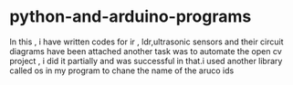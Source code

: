 # python-and-arduino-programs
In this , i have written codes for ir , ldr,ultrasonic sensors and their circuit diagrams have been attached
another task was to automate the open cv project , i did it partially and was successful in that.i used another library called os in my program to chane the name of the 
aruco ids
